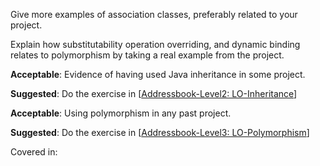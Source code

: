 <div id="objects_what">

<include src="../../book/oop/objects/what/q-essay-describeObjectInScenario.md" />

</div>


<div id="classes_what">

<include src="../../book/oop/classes/what/q-essay-identifyClassesAndObjects.md" />

</div>


<div id="classes_enumerations">

<include src="../../book/oop/classes/enumerations/q-essay-defineWeekDays.md" />

</div>


<div id="associations_associationClasses">

Give more examples of association classes, preferably related to your project.

</div>


<div id="polymorphism_how">

Explain how substitutability operation overriding, and dynamic binding relates to polymorphism by taking a real example from the project.

</div>


<div id="inheritance_what">

**Acceptable**: Evidence of having used Java inheritance in some project.

**Suggested**: Do the exercise in [[Addressbook-Level2: LO-Inheritance]({{module_org}}/addressbook-level2/blob/master/docs/LearningOutcomes.adoc#use-inheritance-to-achieve-code-reuse-code-lo-inheritance-code)]

<include src="project.md#PR_to_AB2" />

</div>

<div id="polymorphism_what">

**Acceptable**: Using polymorphism in any past project.

**Suggested**: Do the exercise in [[Addressbook-Level3: LO-Polymorphism]({{module_org}}/addressbook-level3/blob/master/docs/LearningOutcomes.adoc#use-polymorphism-code-lo-polymorphism-code)]
   
<include src="project.md#PR_to_AB3" />

</div>

<div id="associations_what">

Covered in:

<include src="../../book/uml/classDiagrams/combine/basic/q-essay-objectDiagramsForClassDiagram.md" />   

</div>